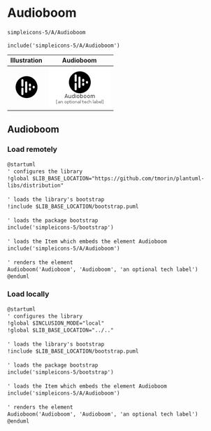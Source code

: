 # Audioboom


```text
simpleicons-5/A/Audioboom
```

```text
include('simpleicons-5/A/Audioboom')
```



| Illustration | Audioboom |
| :---: | :---: |
| ![illustration for Illustration](../../simpleicons-5/A/Audioboom.png) | ![illustration for Audioboom](../../simpleicons-5/A/Audioboom.Local.png) |




## Audioboom

### Load remotely
```plantuml
@startuml
' configures the library
!global $LIB_BASE_LOCATION="https://github.com/tmorin/plantuml-libs/distribution"

' loads the library's bootstrap
!include $LIB_BASE_LOCATION/bootstrap.puml

' loads the package bootstrap
include('simpleicons-5/bootstrap')

' loads the Item which embeds the element Audioboom
include('simpleicons-5/A/Audioboom')

' renders the element
Audioboom('Audioboom', 'Audioboom', 'an optional tech label')
@enduml
```

### Load locally
```plantuml
@startuml
' configures the library
!global $INCLUSION_MODE="local"
!global $LIB_BASE_LOCATION="../.."

' loads the library's bootstrap
!include $LIB_BASE_LOCATION/bootstrap.puml

' loads the package bootstrap
include('simpleicons-5/bootstrap')

' loads the Item which embeds the element Audioboom
include('simpleicons-5/A/Audioboom')

' renders the element
Audioboom('Audioboom', 'Audioboom', 'an optional tech label')
@enduml
```

